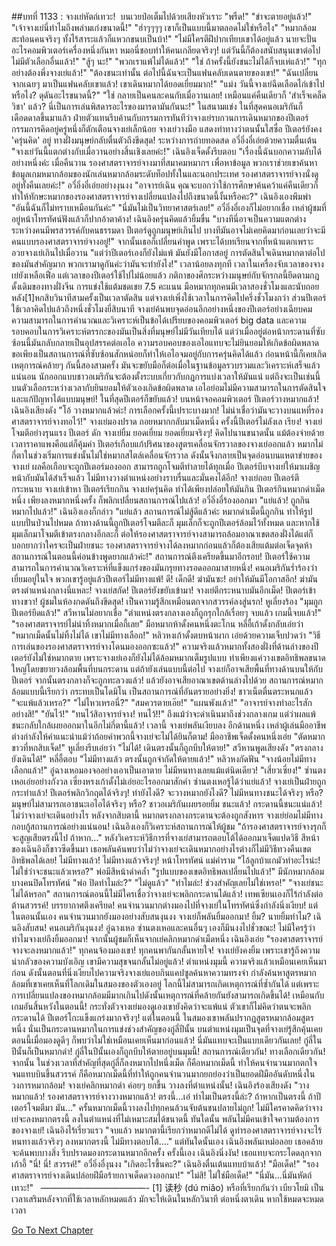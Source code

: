 ##บทที่ 1133 : จางเย่หัตถ์เทวะ!
 บนเวยป๋อเต็มไปด้วยเสียงหัวเราะ
"พรืด!"
"ขำจะตายอยู่แล้ว!"
"เจ้าจางเย่นี่ทำไมถึงพล่ามเก่งขนาดนี้!"
"ฮ่าๆๆๆๆ เขาก็เป็นแบบนี้มาตลอดไม่ใช่หรือไง"
"หมากล้อมสะท้อนคนจริงๆ ทั้งไร้สาระแล้วก็แหวกขนบเป็นบ้า!"
"ไม่มีใครตีฝีปากเทียบเขาได้อยู่แล้ว นายจะปั่นอะไรคอมพิวเตอร์เครื่องหนึ่งกันหา หมอนี่ชอบทำให้คนเกลียดจริงๆ! แต่วันนี้ก็ต้องสนับสนุนเขาต่อไป ไม่มีตัวเลือกอื่นแล้ว!"
"สู้ๆ นะ!"
"พวกเราแพ้ไม่ได้แล้ว!"
"ใช่ ถ้าครั้งนี้ยังชนะไม่ได้ก็จบเห่แล้ว!"
"ทุกอย่างต้องพึ่งจางเย่แล้ว!"
"ต้องชนะเท่านั้น ต่อไปนี้ฉันจะเป็นแฟนคลับเดนตายของเขา!"
"ฉันเปลี่ยนจากเฉยๆ มาเป็นแฟนคลับเขาแล้ว! เขาเดินหมากได้ยอดเยี่ยมมาก!"
"แม่ง วันนี้จางเย่ฉีดเลือดไก่เข้าไปหรือไง? ดุดันอะไรขนาดนี้?"
"ใช่ กลายเป็นคนละคนกับเมื่อวานเลย! เหมือนแค่คืนเดียวก็ 'สำเร็จเคล็ดวิชา' แล้ว? นี่เป็นการเล่นพิสดารอะไรของมารดามันกันนะ!"
ในสนามแข่ง
ในที่สุดคนอเมริกันก็เดือดดาลขึ้นมาแล้ว ฝ่ายตัวแทนรีบค้านกับกรรมการทันทีว่าจางเย่รบกวนการเดินหมากของปีเตอร์
กรรมการคิดอยู่ครู่หนึ่งก็ตักเตือนจางเย่เล็กน้อย
จางเย่วางมือ แสดงท่าทางว่าตนนั้นใสซื่อ
ปีเตอร์ยังคง 'ครุ่นคิด' อยู่
ทางฝั่งมนุษย์กลับตื่นตัวถึงขีดสุด!
ระหว่างการถ่ายทอดสด
อวี๋อิ่งอี๋เอ่ยด้วยความตื่นเต้น "จางเย่วันนี้แตกต่างกับเมื่อวานอย่างสิ้นเชิงเลยค่ะ!"
เฉินอิงเจ็ดดั้งรีบตอบ "เรื่องนี้ฉันบอกความลับได้อย่างหนึ่งค่ะ เมื่อคืนวาน รองศาสตราจารย์จางมาที่สมาคมหมากฯ เพื่อหาข้อมูล พวกเราช่วยเขาค้นหาข้อมูลเกมหมากล้อมของนักเล่นหมากล้อมระดับท็อปทั้งในและนอกประเทศ รองศาสตราจารย์จางนั่งดูอยู่ทั้งคืนเลยค่ะ!"
อวี๋อิ่งอี๋เอ่ยอย่างงุนงง "อาจารย์เฉิน คุณจะบอกว่าใช้การศึกษาค้นคว้าแค่คืนเดียวก็ทำให้ทักษะหมากของรองศาสตราจารย์จางเปลี่ยนแปลงไปถึงขนาดนี้งั้นหรือคะ?"
เฉินอิงเองพึมพำ "อันนี้ฉันก็ไม่ทราบเหมือนกันค่ะ"
"นี่มันไม่เป็นวิทยาศาสตร์เลย!" อวี๋อิ่งอี๋เองก็ไม่อยากเชื่อ
เหล่าผู้ชมที่อยู่หน้าโทรทัศน์ฟังแล้วก็ปากอ้าตาค้าง!
เฉินอิงครุ่นคิดแล้วยิ้มขื่น "บางทีนี่อาจเป็นความแตกต่างระหว่างคนมีพรสวรรค์กับคนธรรมดา ปีเตอร์ดูถูกมนุษย์เกินไป บางทีมันอาจไม่เคยคิดมาก่อนเลยว่าจะมีคนแบบรองศาสตราจารย์จางอยู่!" จากนั้นเธอก็เปลี่ยนคำพูด เพราะได้บทเรียนจากที่หน้าแตกเพราะอวยจางเย่เกินไปเมื่อวาน "แต่ว่าปีเตอร์เองก็ยังไม่แพ้ มันยังมีโอกาสอยู่ การตัดสินใจเดินหมากตาต่อไปของมันสำคัญมาก พวกเรามาดูกันค่ะว่ามันจะทำยังไง!"
เวลาน้อยลงทุกที
เวลาในเครื่องจับเวลาของจางเย่ยังเหลือเฟือ แต่เวลาของปีเตอร์ใช้ไปไม่น้อยแล้ว กติกาของศึกระหว่างมนุษย์กับจักรกลนี้ยึดตามกฎดั้งเดิมของทางฝั่งจีน การแข่งใช้แต้มชดเชย 7.5 คะแนน มือหมากทุกคนมีเวลาสองชั่วโมงและนับถอยหลัง[1]หกสิบวินาทีสามครั้งเป็นเวลาตัดสิน แต่จางเย่เพิ่งใช้เวลาในการคิดไปครึ่งชั่วโมงกว่า ส่วนปีเตอร์ใช้เวลาคิดไปแล้วถึงหนึ่งชั่วโมงยี่สิบนาที
จางเย่ค้นพบจุดอ่อนอีกอย่างหนึ่งของปีเตอร์อย่างเฉียบคม ความสามารถในการคำนวณและวิเคราะห์เป็นข้อได้เปรียบของคอมพิวเตอร์ big data และความรอบคอบในการวิเคราะห์ตรรกะของมันเป็นสิ่งที่มนุษย์ไม่มีวันเทียบได้ แต่ว่าเมื่ออยู่ต่อหน้ากระดานที่ซับซ้อนนี้มันกลับกลายเป็นอุปสรรคต่อเอไอ ความรอบคอบของเอไอแทบจะไม่ยินยอมให้เกิดข้อผิดพลาด ขอเพียงเป็นสถานการณ์ที่ซับซ้อนสักหน่อยก็ทำให้เอไอจมอยู่กับการครุ่นคิดได้แล้ว ก่อนหน้านี้ก็เคยเกิดเหตุการณ์คล้ายๆ กันนี้สองสามครั้ง มันจะขยับมือก็ต่อเมื่อในฐานข้อมูลรวบรวมและวิเคราะห์เสร็จแล้ว แน่นอน นักออกแบบชาวอเมริกันจะต้องตั้งระบบเกี่ยวกับกฎการแบ่งเวลาให้มันแน่ แต่ถึงจะเป็นเช่นนี้ บนตัวเลือกระหว่างเวลากับยินยอมให้ตัวเองเกิดข้อผิดพลาด เอไอย่อมไม่มีความสามารถในการตัดสินใจและแก้ปัญหาได้แบบมนุษย์!
ในที่สุดปีเตอร์ก็ขยับแล้ว!
บนหน้าจอคอมพิวเตอร์ ปีเตอร์วางหมากแล้ว!
เฉินอิงเสียงดัง "โอ้ วางหมากแล้วค่ะ! การเลือกครั้งนี้เปราะบางมาก! ไม่น่าเชื่อว่ามันจะวางบนแหที่รองศาสตราจารย์จางทอไว้!"
จางเย่มองปราด ถอยหมากกลับมาเม็ดหนึ่ง
ครั้งนี้ปีเตอร์ไม่ลังเล เรียง!
จางเย่โจมตีอย่างรุนแรง
ปีเตอร์ ดัก
จางเย่ยิ้ม ยอดเยี่ยม ยอดเยี่ยมจริงๆ!
คิดไปนานขนาดนั้น แม้ต้องจ่ายด้วยเวลาราคาแพงคือแต่ก็คุ้มค่า ปีเตอร์เกือบแก้ปริศนาของสูตรเคลื่อนจักรวาลของจางเย่ออกแล้ว หมากไม่กี่ตาในช่วงเริ่มการแข่งนั้นไม่ใช่หมากสไตล์เคลื่อนจักรวาล ดังนั้นจึงกลายเป็นจุดอ่อนบนแหตาข่ายของจางเย่ ผลคือเกือบจะถูกปีเตอร์มองออก สามารถถูกโจมตีทำลายได้ทุกเมื่อ ปีเตอร์บีบจางเย่ให้มาเผชิญหน้ากับมันได้สำเร็จแล้ว ไม่มีทางวางตำแหน่งอย่างราบรื่นและมั่นคงได้อีก!
จางเย่ถอย
ปีเตอร์ตีกระหนาบ
จางเย่เข้าหา
ปีเตอร์เรียกกิน
จางเย่ครุ่นคิด ทำได้เพียงปล่อยให้มันกิน
ปีเตอร์กินหมากดำเม็ดหนึ่ง
เพียงลงหมากหนึ่งครั้ง ก็พลิกเปลี่ยนสถานการณ์ไปแล้ว!
อวี๋อิ่งอี๋ร้องออกมา "แย่แล้ว! ถูกกินหมากไปแล้ว!"
เฉินอิงเองก็กล่าว "แย่แล้ว สถานการณ์ไม่สู้ดีแล้วค่ะ หมากดำเม็ดนี้ถูกกิน ทำให้รูปแบบปั่นป่วนไปหมด ถ้าทางด้านนี้ถูกปีเตอร์โจมตีละก็ มุมเล็กก็จะถูกปีเตอร์ล้อมไว้ทั้งหมด และหากใช้มุมเล็กมาโจมตีเข้าตรงกลางอีกละก็ ต่อให้รองศาสตราจารย์จางสามารถล้อมอาณาเขตสองฝั่งได้แต่ก็บอกยากว่าใครจะเป็นฝ่ายชนะ รองศาสตราจารย์จางได้ลงหมากก่อนแล้วก็ต้องเสียแต้มต่อเจ็ดจุดห้า สถานการณ์ในตอนนี้ค่อนข้างพูดยากแล้วค่ะ!"
สถานการณ์ตึงเครียดขึ้นมาอีกรอบ!
ปีเตอร์ใช้ความสามารถในการคำนวณวิเคราะห์ที่แข็งแกร่งของมันกรุยทางรอดออกมาสายหนึ่ง!
คนอเมริกันร่ำร้องว่าเยี่ยมอยู่ในใจ พวกเขารู้อยู่แล้วปีเตอร์ไม่มีทางแพ้!
ดี!
เด็กดี!
ฆ่ามันซะ!
อย่าให้มันมีโอกาสอีก!
ฆ่ามันตรงตำแหน่งกลางนี่แหละ!
จางเย่สกัด!
ปีเตอร์ยังขยับเข้ามา!
จางเย่ตีกระหนาบมันอีกเม็ด!
ปีเตอร์เข้าทางขวา!
ผู้ชมในห้องกดดันถึงขีดสุด!
เป็นความรู้สึกเหมือนตกจากสวรรค์ลงสู่นรก!
หูเลี่ยงร้อง "มุมถูกปีเตอร์ยึดแล้ว!"
สวีหานไม่อยากเชื่อ "ตำแหน่งตรงกลางเองก็ถูกรุกใกล้เรื่อยๆ จบแล้ว เกมนี้จบแล้ว!"
"รองศาสตราจารย์ไม่น่าทิ้งหมากเมื่อกี้เลย" มือหมากห้าดั้งคนหนึ่งตะโกน
หลี่อี้เก้าดั้งกลับเอ่ยว่า "หมากเม็ดนั้นไม่ทิ้งไม่ได้ เขาไม่มีทางเลือก!"
หลิวหงเก้าดั้งตบหน้าผาก เอ่ยด้วยความเจ็บปวดว่า "วิธีการเล่นของรองศาสตราจารย์จางโดนมองออกซะแล้ว!"
ความจริงแล้วหมากทั้งสองฝั่งที่ด้านล่างของปีเตอร์ยังไม่ใช่หมากตาย เพราะจางเย่เองก็ยังไม่ได้ล้อมหมากเต็มรูปแบบ ทำเพียงแค่วางเขตอิทธิพลขนาดใหญ่โดยขยายวงล้อมพื้นที่บนกระดาน แต่ถ้ายังเล่นแบบนี้ต่อไป จางเย่ก็อาจเสียพื้นที่ทางด้านบนให้กับปีเตอร์ จากนั้นตรงกลางก็จะถูกทะลวงแล้ว! แล้วยังอาจเสียอาณาเขตด้านล่างไปด้วย สถานการณ์หมากล้อมแบบนี้เรียกว่า กระทบเป็นโดมิโน เป็นสถานการณ์ที่อันตรายอย่างยิ่ง!
ชาวเน็ตตื่นตระหนกแล้ว
"จะแพ้แล้วเหรอ?"
"ไม่ไหวเหรอนี่?"
"สมควรตายเอ๊ย!"
"แผนพังแล้ว!"
"อาจารย์จางทำอะไรสักอย่างสิ!"
"ยันไว้!"
"ทนไว้สิอาจารย์จาง! ทนไว้!!"
ถึงแม้ว่าจะดำเนินมาถึงช่วงกลางเกม แต่ว่าผลแพ้ชนะกลับใกล้เผยออกมาในอีกไม่กี่ตานี้แล้ว!
เวลานี้ จางเย่พลันเงียบลง
อีกด้านหนึ่ง
เหล่าผู้เล่นมืออาชีพต่างกำลังให้คำแนะนำแม้ว่าถ้อยคำพวกนี้จางเย่จะไม่ได้ยินก็ตาม!
มืออาชีพเจ็ดดั้งคนหนึ่งเอ่ย "ตัดหมากขาวที่หกสิบเจ็ด!"
หูเลี่ยงรีบเอ่ยว่า "ไม่ได้! เดินตรงนั้นก็ถูกบีบให้ตาย!"
สวีหานพูดเสียงดัง "ตรงกลางยังเดินได้!"
หลี่อี้ตอบ "ไม่มีทางแล้ว ตรงนั้นถูกจำกัดให้ตายแล้ว!"
หลิวหงกัดฟัน "จางน้อยไม่มีทางเลือกแล้ว!"
อู๋ฉางเหอมองจออย่างเอาเป็นเอาตาย ไม่มีหนทางเลยแม้แต่นิดเดียว!
"เสี่ยวเซี่ยง!" ซ่านตงเหอเอ่ยอย่างกังวล
เซี่ยงหรงเก้าดั้งไม่เอ่ยอะไรออกมาสักคำ
ซ่านตงเหอรู้ได้ว่าแย่แล้ว!
จางเย่เป็นฝ่ายถูกกระทำแล้ว!
ปีเตอร์พลิกวิกฤตได้จริงๆ!
ทำยังไงดี?
จะวางหมากยังไงดี?
ไม่มีหนทางชนะได้จริงๆ หรือ?
มนุษย์ไม่สามารถเอาชนะเอไอได้จริงๆ หรือ?
ชาวอเมริกันเผยรอยยิ้ม ชนะแล้ว! กระดานนี้ชนะแน่แล้ว! ไม่ว่าจางเย่จะเดินอย่างไร หลังจากสิบตานี้ หมากตรงกลางกระดานจะต้องถูกสังหาร จางเย่ย่อมไม่มีทางกอบกู้สถานการณ์อย่างแน่นอน!
เฉินอิงเองก็วิเคราะห์สถานการณ์ให้ผู้ชม "ถ้ารองศาสตราจารย์จางรุกก็จะสูญเสียตรงนี้ไป ถ้าหาก…" หลังวิเคราะห์วิธีการที่จางเย่สามารถตอบโต้ได้ออกมาเจ็ดแปดวิธี สีหน้าของเฉินอิงก็ขาวซีดขึ้นมา เธอพลันค้นพบว่าไม่ว่าจางเย่จะเดินหมากอย่างไรต่างก็ไม่มีวิธีทวงคืนเขตอิทธิพลได้เลย!
ไม่มีทางแล้ว!
ไม่มีทางแล้วจริงๆ!
หน้าโทรทัศน์
แม่คำราม "ไอ้ลูกบ้าแกมัวทำอะไรน่ะ! ไม่ใช่ว่าจะชนะแล้วเหรอ?"
พ่อมีสีหน้าดำคล้ำ "รูปแบบของเขตอิทธิพลเปลี่ยนไปแล้ว!"
มีนักหมากล้อมบางคนปิดโทรทัศน์
"พ่อ ปิดทำไมล่ะ?"
"ไม่ดูแล้ว"
"ทำไมล่ะ! ช่วงสำคัญเลยไม่ใช่เหรอ!"
"จางเย่ชนะไม่ได้หรอก"
สถานการณ์ตอนนี้ไม่มีใครเชื่อว่าจางเย่จะพลิกกระดานได้แล้ว!
เทพเซียนเองก็ไร้กำลังต่อต้านสวรรค์!
บรรยากาศตึงเครียด!
คนจำนวนมากต่างมองไปที่จางเย่ในโทรทัศน์ซึ่งกำลังนิ่งเงียบ!
แต่ในตอนนั้นเอง คนจำนวนมากยังมองอย่างสับสนงุนงง จางเย่ก็พลันยิ้มออกมา!
ยิ้ม?
นายยิ้มทำไม?
เฉินอิงสับสน!
คนอเมริกันงุนงง!
อู๋ฉางเหอ ซ่านตงเหอและคนอื่นๆ เองก็มึนงงไปชั่วขณะ!
ไม่มีใครรู้ว่าทำไมจางเย่ถึงยิ้มออกมา!
จากนั้นผู้ชมก็เห็นจากเย่คลิกหมากดำเม็ดหนึ่ง
เฉินอิงเอ่ย "รองศาสตราจารย์จางจะลงหมากแล้ว!"
ทุกคนจ้องมองเขา!
ทุกคนพากันกลั้นหายใจ!
จางเย่ยังคงยิ้ม เพราะเขารู้ถึงความน่ากลัวของความบังเอิญ เขามีความสุขจนกลั้นไม่อยู่แล้ว! ตำแหน่งมุมนี้ ความจริงแล้วเหมือนเคยเห็นมาก่อน ดังนั้นตอนที่นิ่งเงียบไปความจริงจางเย่แอบกินแคปซูลค้นหาความทรงจำ กำลังค้นหาสูตรหมากล้อมที่เขาเคยเห็นที่โลกเดิมในสมองของตัวเองอยู่ โลกนี้ไม่สามารถเกิดเหตุการณ์ที่ซ้ำกันได้ แต่เพราะการเปลี่ยนแปลงของหมากล้อมมีมากเกินไปดังนั้นเหตุการณ์ที่คล้ายกันยังสามารถเกิดขึ้นได้!
เหมือนกับเกมอันสิ้นหวังในตอนนี้!
กระทั่งตัวจางเย่มองดูเองเขายังคิดว่าจะแพ้แน่ ตัวเขาก็ไม่คิดว่าตนจะพลิกกระดานได้ ปีเตอร์โกะแข็งแกร่งมากจริงๆ!
แต่ในตอนนี้ ในสมองเขาพลันปรากฏสูตรหมากล้อมสูตรหนึ่ง นั่นเป็นกระดานหมากในการแข่งช่วงสำคัญของกู่ลี่ปีนั้น บนตำแหน่งมุมเป็นจุดที่จางเย่รู้สึกคุ้นเคย ตอนนี้เมื่อมองดูดีๆ ก็พบว่าไม่ใช่เหมือนเคยเห็นมาก่อนแล้ว!
นี่มันแทบจะเป็นแบบเดียวกันเลย!
กู่ลี่ในปีนั้นก็เป็นหมากดำ!
กู่ลี่ในปีนั้นเองก็ถูกบีบให้ตายอยู่บนมุมนี้!
สถานการณ์เดียวกัน!
ทางเลือกเดียวกัน!
จากนั้น ในช่วงเวลาที่สำคัญที่สุดกู่ลี่ก็ลงหมากไปหนึ่งเม็ด ก็คือหมากเม็ดนี้ ทำให้คนจำนวนมากตกใจจนแทบบินขึ้นสวรรค์ ก็คือหมากเม็ดนี้ที่ทำให้ถูกคนจำนวนมากยกย่องว่าเป็นยอดฝีมืออันดับหนึ่งในวงการหมากล้อม!
จางเย่คลิกหมากดำ ค่อยๆ ยกขึ้น วางลงที่ตำแหน่งนั้น!
เฉินอิงร้องเสียงดัง "วางหมากแล้ว! รองศาสตราจารย์จางวางหมากแล้ว! ตรงนี้...เอ๋ ทำไมเป็นตรงนี้ล่ะ? ถ้าหากเป็นตรงนี้ ถ้าปีเตอร์โจมตีมา มัน…"
ครั้นหมากเม็ดนี้วางลงไปทุกคนล้วนจับต้นชนปลายไม่ถูก!
ไม่มีใครคาดคิดว่าจางเย่จะลงหมากตรงนี้ ลงในตำแหน่งที่ไม่เหมาะสมได้ขนาดนี้ ทันใดนั้น พลันไม่มีคนเข้าใจความต้องการของจางเย่!
เฉินอิงไร้เรี่ยวแรว "จบแล้ว หมากตานี้เรียกว่าหมากดีไม่ได้ ดูท่ารองศาสตราจารย์จางจะไร้หนทางแล้วจริงๆ ลงหมากตรงนี้ ไม่มีทางตอบโต้...." แต่ทันใดนั้นเอง เฉินอิงพลันเหม่อลอย เธอคล้ายจะค้นพบบางสิ่ง รีบปราดมองกระดานหมากอีกครั้ง
ครั้งนี้เอง เฉินอิงนิ่งงัน!
เธอแทบจะกระโดดลุกจากเก้าอี้ "นี่! นี่! สวรรค์!"
อวี๋อิ่งอี๋งุนงง "เกิดอะไรขึ้นคะ?"
เฉินอิงตื่นเต้นแทบบ้าแล้ว!
"มือเด็ด!"
"รองศาสตราจารย์จางเดินปล่อยฝีมือร้ายกาจเด็ดดวงออกมา!"
"ไม่สิ! ไม่ใช่มือเด็ด!"
"นี่มัน...นี่มันหัตถ์เทวะ!"
 
————————————-
[1] 读秒 (dú miǎo) หรือที่เรียกกันว่า เบียวโยมิ เป็นเวลาเสริมหลังจากที่ใช้เวลาหลักหมดแล้ว มักจะให้เดินในหลักวินาที ต่อหนึ่งตาเดิน หากใช้หมดจะหมดเวลา
 
 
 


[Go To Next Chapter]( ./234.md)